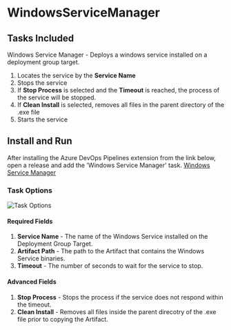# WindowsServiceManager

## Tasks Included

Windows Service Manager - Deploys a windows service installed on a deployment group target.

1. Locates the service by the **Service Name**
2. Stops the service
3. If **Stop Process** is selected and the **Timeout** is reached, the process of the service will be stopped.
4. If **Clean Install** is selected, removes all files in the parent directory of the .exe file
5. Starts the service

## Install and Run

After installing the Azure DevOps Pipelines extension from the link below, open a release and add the 'Windows Service Manager' task.
[Windows Service Manager](https://marketplace.visualstudio.com/items?itemName=MDSolutions.WindowsServiceManagerWindowsServiceManager)

### Task Options

![Task Options](https://github.com/Dejulia489/WindowsServiceManager/blob/master/Images/TaskOptions.png?raw=true "Task Options")

#### Required Fields

1. **Service Name** - The name of the Windows Service installed on the Deployment Group Target.
2. **Artifact Path** - The path to the Artifact that contains the Windows Service binaries.
3. **Timeout** - The number of seconds to wait for the service to stop.

#### Advanced Fields

1. **Stop Process** - Stops the process if the service does not respond within the timeout.
2. **Clean Install** - Removes all files inside the parent direcotry of the .exe file prior to copying the Artifact.